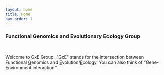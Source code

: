 ```yaml
---
layout: home
title: Home
nav_order: 1
---
```


### Functional Genomics and Evolutionary Ecology Group

<br/>

Welcome to GxE Group. "GxE" stands for the intersection between Functional <ins>G</ins>enomics and <ins>E</ins>volution/<ins>E</ins>cology. You can also think of "Gene-Environment interaction".


